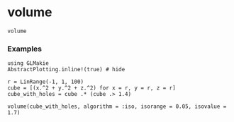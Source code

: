 # volume

```@docs
volume
```

### Examples

```@example
using GLMakie
AbstractPlotting.inline!(true) # hide

r = LinRange(-1, 1, 100)
cube = [(x.^2 + y.^2 + z.^2) for x = r, y = r, z = r]
cube_with_holes = cube .* (cube .> 1.4)

volume(cube_with_holes, algorithm = :iso, isorange = 0.05, isovalue = 1.7)
```
